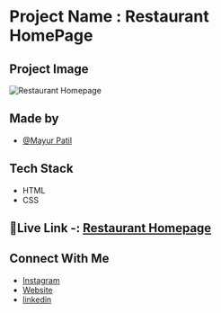 # Project Name : Restaurant HomePage


## Project Image

![Restaurant Homepage](https://i.ibb.co/7CtcXvt/screencapture-file-C-Users-mayur-Desktop-INeuron-Web-Deve-ALL-Projects-ZIP-File-Live-Project-2-main.png)


## Made by 

- [@Mayur Patil](https://github.com/Mayurpatillll)


## Tech Stack

* HTML
* CSS

## 🔗Live Link -: [Restaurant Homepage](https://mayurpatillll.github.io/Restaurant-Website-Homepage/)


## Connect With Me

 * [Instagram ](https://www.instagram.com/iam.mayurpatil/)
 * [Website ](https://mayurpatil.online)
 * [linkedin](linkedin.com/in/mayur-patil-715878245/)


